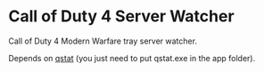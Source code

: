 # Call of Duty 4 Server Watcher
Call of Duty 4 Modern Warfare tray server watcher.

Depends on [qstat](https://github.com/multiplay/qstat/) (you just need to put qstat.exe in the app folder).
